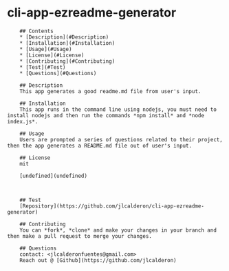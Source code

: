 # cli-app-ezreadme-generator 
        
        ## Contents
        * [Description](#Description)
        * [Installation](#Installation)
        * [Usage](#Usage)
        * [License](#License)
        * [Contributing](#Contributing)
        * [Test](#Test)
        * [Questions](#Questions)
        
        ## Description
        This app generates a good readme.md file from user's input.  
        
        ## Installation
        This app runs in the command line using nodejs, you must need to install nodejs and then run the commands *npm install* and *node index.js*.
        
        ## Usage
        Users are prompted a series of questions related to their project, then the app generates a README.md file out of user's input.

        ## License
        mit
        
        [undefined](undefined)
        

        
        ## Test
        [Repository](https://github.com/jlcalderon/cli-app-ezreadme-generator)

        ## Contributing
        You can *fork*, *clone* and make your changes in your branch and then make a pull request to merge your changes.

        ## Questions
        contact: <jlcalderonfuentes@gmail.com>
        Reach out @ [Github](https://github.com/jlcalderon)